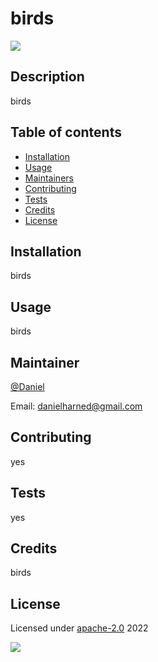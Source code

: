 # birds
  ![](https://img.shields.io/badge/javascript-pooppoopbop-blue?logo=javascript)

  ## Description

  birds

  ## Table of contents

  * [Installation](#installation)
  * [Usage](#usage)
  * [Maintainers](#maintainers)
  * [Contributing](#contributing)
  * [Tests](#tests)
  * [Credits](#credits)
  * [License](#license)

  ## Installation
  birds

  ## Usage
  birds

  ## Maintainer
  [@Daniel](https://github.com/DrDano)

  Email: [danielharned@gmail.com](mailto:danielharned@gmail.com)

  ## Contributing

  yes

  ## Tests

  yes

  ## Credits

  birds

  ## License
  Licensed under [apache-2.0](https://choosealicense.com/licenses/apache-2.0) 2022 
  
  ![](https://img.shields.io/badge/license-apache2.0-blue)
